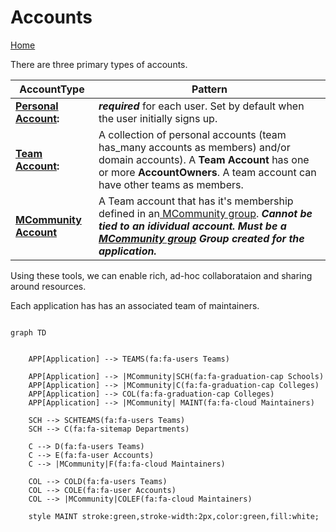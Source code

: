 # Accounts
[Home](/)

There are three primary types of accounts. 

| **AccountType**         | **Pattern**                                                                      |
|-------------------------|----------------------------------------------------------------------------------|
| **[Personal Account](/accounts/personal_accounts.md):**   | ***required*** for each user. Set by default when the user initially signs up.   |
| **[Team Account](/accounts/team_accounts.md):**       | A collection of personal accounts (team has_many accounts as members) and/or domain accounts). A **Team Account** has one or more **AccountOwners**. A team account can have other teams as members.|
| **[MCommunity Account](/accounts/mcommunity_accounts.md)** | A Team account that has it's membership defined in an[ MCommunity group](https://mcommunity.umich.edu).  ***Cannot be tied to an idividual account. Must be a [ MCommunity group](https://mcommunity.umich.edu) Group created for the application.*** |

Using these tools, we can enable rich, ad-hoc collaborataion and sharing around resources. 

Each application has has an associated team of maintainers. 



```mermaid

graph TD
 

    APP[Application] --> TEAMS(fa:fa-users Teams)
  
    APP[Application] --> |MCommunity|SCH(fa:fa-graduation-cap Schools)
    APP[Application] --> |MCommunity|C(fa:fa-graduation-cap Colleges)
    APP[Application] --> COL(fa:fa-graduation-cap Colleges)   
    APP[Application] --> |MCommunity| MAINT(fa:fa-cloud Maintainers)
    
    SCH --> SCHTEAMS(fa:fa-users Teams)
    SCH --> C(fa:fa-sitemap Departments)
  
    C --> D(fa:fa-users Teams)
    C --> E(fa:fa-user Accounts)
    C --> |MCommunity|F(fa:fa-cloud Maintainers)

    COL --> COLD(fa:fa-users Teams)
    COL --> COLE(fa:fa-user Accounts)
    COL --> |MCommunity|COLEF(fa:fa-cloud Maintainers)

    style MAINT stroke:green,stroke-width:2px,color:green,fill:white;

```

